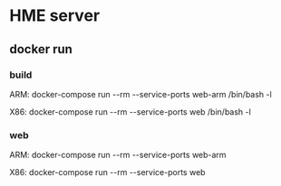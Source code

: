 HME server
==========

docker run
----------

### build

ARM: docker-compose run --rm --service-ports web-arm /bin/bash -l

X86: docker-compose run --rm --service-ports web /bin/bash -l

### web

ARM: docker-compose run --rm --service-ports web-arm

X86: docker-compose run --rm --service-ports web
